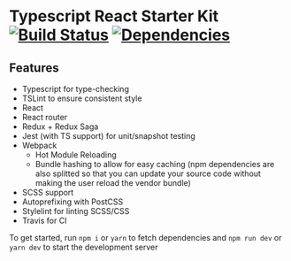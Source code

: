 # Typescript React Starter Kit [![Build Status](https://travis-ci.org/eivhyl/typescript-react-scripts.svg?branch=master)](https://travis-ci.org/eivhyl/typescript-react-scripts) [![Dependencies](https://david-dm.org/eivhyl/typescript-react-scripts.svg)](https://david-dm.org/eivhyl/typescript-react-scripts) 

## Features
- Typescript for type-checking
- TSLint to ensure consistent style
- React
- React router
- Redux + Redux Saga
- Jest (with TS support) for unit/snapshot testing
- Webpack
  - Hot Module Reloading
  - Bundle hashing to allow for easy caching (npm dependencies are also splitted so that you can update your source code without making the user reload the vendor bundle)
- SCSS support
- Autoprefixing with PostCSS
- Stylelint for linting SCSS/CSS
- Travis for CI

To get started, run `npm i` or `yarn` to fetch dependencies and `npm run dev` or `yarn dev` to start the development server 
